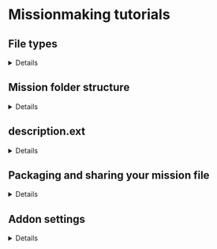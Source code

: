 # Missionmaking tutorials

## File types

<details>

Arma uses several specific file extensions for their purposes. The only one you **have** to know about to make a multiplayer mission is the .pbo.
The other file formats are reserved for specific purposes, but they are not required to make a fully functional mission.

- **PBO** :  this is the packaged (or binarized, executable, machine-readable...) mission file; it's the one the server will run, so that's what you want to give server admins so they can upload it to the server
- **SQM** :  this is the unpackaged mission file, the one that's updated every time you hit `Ctrl` + `S`, **do not** give server admins this file for uploading, we want the **.pbo**
- **EXT** :  this is an arma mission configuration file, that can be used for elaborate purposes, or merely to define some mission settings concisely
- **SQF** :  this is an arma script file, written in the SQF language, use a text editor to edit it
- **PAA** :  this is an arma texture file; PAAs can be converted from usual image formats using the Arma 3 Tools software or on [Gruppe Adler's website](https://paa.gruppe-adler.de/).
converting a regular image to the .paa format can be frustrating for two reasons
  - the width and height of PAAs must be powers of two (ie 128, 256, 1024...), so the source image they are converted from must as well (this is a hardline requirement, 511 by 512 will not work)
  - the image must not be layered; while this is generally not an issue, if the conversion fails despite dimensions being appropriate, unseen layers defined in more elaborate image formats such as .png may be the problem, so convert your image to .jpg and then convert it to .paa

</details>
  
## Mission folder structure

<details>
  
Unpackaged mission files are stored in a mission folder located in the `missions` or `mpmissions` folder of your arma profile folder.
By default, the mission folder will only contain a `mission.sqm` file, which describes your entire mission.
Additional resources (script files, pictures, sounds, movies, so on) can be placed directly next to the `mission.sqm`, or within nested subfolders if necessary.
They can then be referenced in the Eden Editor by their path relative to the `mission.sqm` file.

Packaged mission file, *ie* the PBOs, are stored in the `Missions` or `MPMissions` folder of your Arma install folder.
As they are already packaged, PBOs contain any files that were present in the mission folder at the time of the packaging, so you don't need to add anything to it.

</details>
  
## description.ext

<details>
  
The `description.ext` is an optional file you can place in your mission root folder.
You can use it to specify various settings in a single file, instead of having to go over multiple editor tabs.
It can also be used for more advanced purposes not covered here, such as adding config classes.
The template provided [here](../resources/description.ext) allows you to bypass the `Presentation`, `Overview`, `Overview (Locked)` and `Loading Screen` tabs of the `Attributes`>`General` window of the editor.
Just place it next to your `mission.sqm` file, edit it with the appropriate setttings, save it and you're good. 
Settings specified in the description.ext file override those defined within the editor!
 
</details>
  
## Packaging and sharing your mission file

<details>
  
The mission folder and its contents are unpackaged data that can be modified via the in-game editor.
Those unpackaged files are the ones you'll want to share when collaborating with other missionmakers.
On the other hand, if you want to upload your mission to a server, you have to package it into a PBO first.
To do so, go to `Scenario`>`Export`>`Export to Singleplayer` or `Export to Multiplayer` (this will only change the destination folder of the PBO, both options work for creating a multiplayer mission).
The game will package your mission and its resources, and will produce a .pbo file in the `Missions` or `MPMissions` folder of your arma install folder, depending on the export option you chose.
  
</details>

## Addon settings

<details>
 
### Settings hierarchy
In multiplayer, add-on settings are three-tiered :
- Client settings affect only the local machine.
They are set by each connected player for their own computer.
- Mission settings affect all connected players.
They are set by the missionmaker, and can overwrite client settings **if explicitly specified**.
- Server settings affect all connected players.
They are set by the server admin, and can overwrite mission settings as well as client settings **if explicitly specified**.
 
### Default settings
- [mission.txt](addon-settings/mission.txt) contains the current mission add-on settings for missionmakers to import into their own scenarios.
- [server.txt](addon-settings/server.txt) contains the current server add-on settings (for reference).
  
</details>
